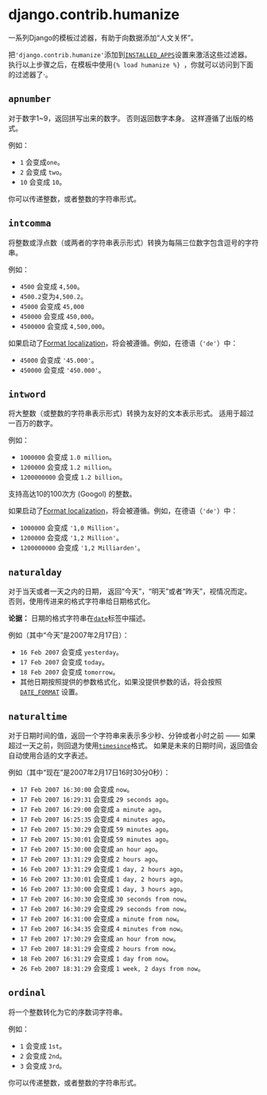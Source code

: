 # django.contrib.humanize

一系列Django的模板过滤器，有助于向数据添加“人文关怀”。

把`'django.contrib.humanize'`添加到[`INSTALLED_APPS`](https://yiyibooks.cn/__trs__/xx/Django_1.11.6/ref/settings.html#std:setting-INSTALLED_APPS)设置来激活这些过滤器。 执行以上步骤之后，在模板中使用`{% load humanize %} `，你就可以访问到下面的过滤器了·。

## `apnumber`

对于数字1~9，返回拼写出来的数字。 否则返回数字本身。 这样遵循了出版的格式。

例如：

- `1` 会变成`one`。
- `2` 会变成 `two`。
- `10` 会变成 `10`。

你可以传递整数，或者整数的字符串形式。

## `intcomma`

将整数或浮点数（或两者的字符串表示形式）转换为每隔三位数字包含逗号的字符串。

例如：

- `4500` 会变成 `4,500`。
- `4500.2`变为`4,500.2`。
- `45000` 会变成 `45,000`
- `450000` 会变成 `450,000`。
- `4500000` 会变成 `4,500,000`。

如果启动了[Format localization](https://yiyibooks.cn/__trs__/xx/Django_1.11.6/topics/i18n/formatting.html)，将会被遵循。例如，在德语（`'de'`）中：

- `45000` 会变成 `'45.000'`。
- `450000` 会变成 `'450.000'`。

## `intword`

将大整数（或整数的字符串表示形式）转换为友好的文本表示形式。 适用于超过一百万的数字。

例如：

- `1000000` 会变成 `1.0 million`。
- `1200000` 会变成 `1.2 million`。
- `1200000000` 会变成 `1.2 billion`。

支持高达10的100次方 (Googol) 的整数。

如果启动了[Format localization](https://yiyibooks.cn/__trs__/xx/Django_1.11.6/topics/i18n/formatting.html)，将会被遵循。例如，在德语（`'de'`）中：

- `1000000` 会变成 `'1,0 Million'`。
- `1200000` 会变成 `'1,2 Million'`。
- `1200000000` 会变成 `'1,2 Milliarden'`。

## `naturalday`

对于当天或者一天之内的日期， 返回“今天”，“明天”或者“昨天”，视情况而定。 否则，使用传进来的格式字符串给日期格式化。

**论据：** 日期的格式字符串在[`date`](https://yiyibooks.cn/__trs__/xx/Django_1.11.6/ref/templates/builtins.html#std:templatefilter-date)标签中描述。

例如（其中“今天”是2007年2月17日）：

- `16 Feb 2007` 会变成 `yesterday`。
- `17 Feb 2007` 会变成 `today`。
- `18 Feb 2007` 会变成 `tomorrow`。
- 其他日期按照提供的参数格式化，如果没提供参数的话，将会按照[`DATE_FORMAT`](https://yiyibooks.cn/__trs__/xx/Django_1.11.6/ref/settings.html#std:setting-DATE_FORMAT) 设置。

## `naturaltime`

对于日期时间的值，返回一个字符串来表示多少秒、分钟或者小时之前 —— 如果超过一天之前，则回退为使用[`timesince`](https://yiyibooks.cn/__trs__/xx/Django_1.11.6/ref/templates/builtins.html#std:templatefilter-timesince)格式。 如果是未来的日期时间，返回值会自动使用合适的文字表述。

例如（其中“现在”是2007年2月17日16时30分0秒）：

- `17 Feb 2007 16:30:00` 会变成 `now`。
- `17 Feb 2007 16:29:31` 会变成 `29 seconds ago`。
- `17 Feb 2007 16:29:00` 会变成 `a minute ago`。
- `17 Feb 2007 16:25:35` 会变成 `4 minutes ago`。
- `17 Feb 2007 15:30:29` 会变成 `59 minutes ago`。
- `17 Feb 2007 15:30:01` 会变成 `59 minutes ago`。
- `17 Feb 2007 15:30:00` 会变成 `an hour ago`。
- `17 Feb 2007 13:31:29` 会变成 `2 hours ago`。
- `16 Feb 2007 13:31:29` 会变成 `1 day, 2 hours ago`。
- `16 Feb 2007 13:30:01` 会变成 `1 day, 2 hours ago`。
- `16 Feb 2007 13:30:00` 会变成 `1 day, 3 hours ago`。
- `17 Feb 2007 16:30:30` 会变成 `30 seconds from now`。
- `17 Feb 2007 16:30:29` 会变成 `29 seconds from now`。
- `17 Feb 2007 16:31:00` 会变成 `a minute from now`。
- `17 Feb 2007 16:34:35` 会变成 `4 minutes from now`。
- `17 Feb 2007 17:30:29` 会变成 `an hour from now`。
- `17 Feb 2007 18:31:29` 会变成 `2 hours from now`。
- `18 Feb 2007 16:31:29` 会变成 `1 day from now`。
- `26 Feb 2007 18:31:29` 会变成 `1 week, 2 days from now`。

## `ordinal`

将一个整数转化为它的序数词字符串。

例如：

- `1` 会变成 `1st`。
- `2` 会变成 `2nd`。
- `3` 会变成 `3rd`。

你可以传递整数，或者整数的字符串形式。